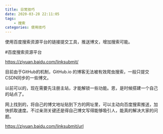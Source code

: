 ```yaml
---
title: 日常技巧
date: 2020-03-28 22:11:05
tags: 
	- 搜索
categories: 使用技巧
---
```

使用百度搜索资源平台的链接提交工具，推送博文，增加搜索可能。

<!--more-->

#百度搜索资源平台

https://ziyuan.baidu.com/linksubmit/

目前由于GitHub的机制，GitHub.io 的博客无法被有效爬虫搜索，一般只提交CSDN同步的一些博文。

以前可以的，现在需要先注册主站，才能解锁一些功能。恩，是时候搭建一个自己的站点了。

网上找到的，将自己的博文地址贴到下方的网址里，可以主动向百度搜索推送，加快抓取速度。不过亲测关键还是得自己博文写得能够吸引人，能真的解决大家的问题。

https://ziyuan.baidu.com/linksubmit/url